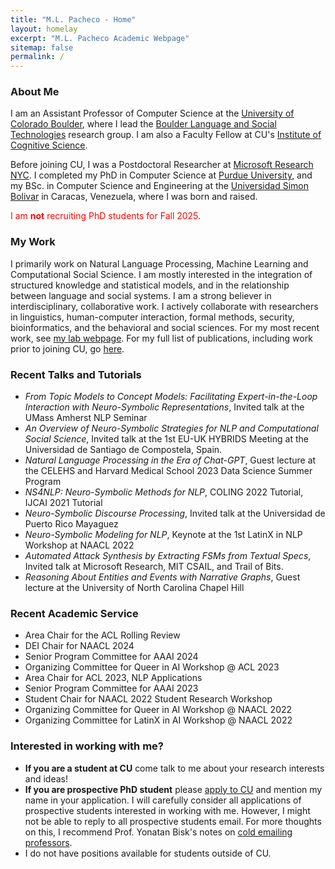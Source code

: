 ```yaml
---
title: "M.L. Pacheco - Home"
layout: homelay
excerpt: "M.L. Pacheco Academic Webpage"
sitemap: false
permalink: /
---
```


### About Me

I am an Assistant Professor of Computer Science at the [University of Colorado Boulder](https://www.colorado.edu/cs/), where I lead the [Boulder Language and Social Technologies](https://blast-cu.github.io/) research group. I am also a Faculty Fellow at CU's [Institute of Cognitive Science](https://www.colorado.edu/ics/).

Before joining CU, I was a Postdoctoral Researcher at [Microsoft Research
NYC](https://www.microsoft.com/en-us/research/lab/microsoft-research-new-york/). I completed my PhD in Computer Science at [Purdue University](https://www.cs.purdue.edu/), and my BSc. in Computer Science and Engineering at the [Universidad Simon Bolivar](http://www.usb.ve/) in Caracas, Venezuela, where I was born and raised. 

<span style="color:red">I am **not** recruiting PhD students for Fall 2025</span>.


### My Work

I primarily work on Natural Language Processing, Machine Learning and Computational Social Science. I am mostly interested in the integration of structured knowledge and statistical models, and in the relationship between language and social systems. I am a strong believer in interdisciplinary, collaborative work. I actively collaborate with researchers in linguistics, human-computer interaction, formal methods, security, bioinformatics, and the behavioral and social sciences. For my most recent work, see [my lab webpage](https://blast-cu.github.io/). For my full list of publications, including work prior to joining CU, go [here](https://mlpacheco.github.io/publications/).

### Recent Talks and Tutorials

- *From Topic Models to Concept Models: Facilitating Expert-in-the-Loop Interaction with Neuro-Symbolic Representations*, Invited talk at the UMass Amherst NLP Seminar
- *An Overview of Neuro-Symbolic Strategies for NLP and Computational Social Science*, Invited talk at the 1st EU-UK HYBRIDS Meeting at the Universidad de Santiago de Compostela, Spain. 
- *Natural Language Processing in the Era of Chat-GPT*, Guest lecture at the CELEHS and Harvard Medical School 2023 Data Science Summer Program
- *NS4NLP: Neuro-Symbolic Methods for NLP*, COLING 2022 Tutorial, IJCAI 2021 Tutorial
- *Neuro-Symbolic Discourse Processing*, Invited talk at the Universidad de Puerto Rico Mayaguez
- *Neuro-Symbolic Modeling for NLP*, Keynote at the 1st LatinX in NLP Workshop at NAACL 2022
- *Automated Attack Synthesis by Extracting FSMs from Textual Specs*, Invited talk at Microsoft Research, MIT CSAIL, and Trail of Bits.
- *Reasoning About Entities and Events with Narrative Graphs*, Guest lecture at the University of North Carolina Chapel Hill

### Recent Academic Service 
-  Area Chair for the ACL Rolling Review
-  DEI Chair for NAACL 2024
-  Senior Program Committee for AAAI 2024
-  Organizing Committee for Queer in AI Workshop @ ACL 2023
-  Area Chair for ACL 2023, NLP Applications
-  Senior Program Committee for AAAI 2023
-  Student Chair for NAACL 2022 Student Research Workshop 
-  Organizing Committee for Queer in AI Workshop @ NAACL 2022
-  Organizing Committee for LatinX in AI Workshop @ NAACL 2022


### Interested in working with me?

- **If you are a student at CU** come talk to me about your research interests and ideas!
- **If you are prospective PhD student** please [apply to CU](https://www.colorado.edu/cs/admissions/graduate-admissions/how-apply) and mention my name in your application. I will carefully consider all applications of prospective students interested in working with me. However, I might not be able to reply to all prospective students email. For more thoughts on this, I recommend Prof. Yonatan Bisk's notes on [cold emailing professors](https://yonatanbisk.com/emailing_professors.html). 
- I do not have positions available for students outside of CU. 
